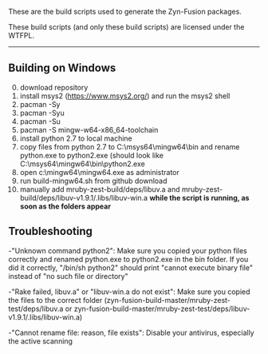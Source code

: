 These are the build scripts used to generate the Zyn-Fusion packages.

These build scripts (and only these build scripts) are licensed under the
WTFPL.

---

## Building on Windows 
0. download repository
1. install msys2 (https://www.msys2.org/) and run the msys2 shell
2. pacman -Sy
3. pacman -Syu
4. pacman -Su
5. pacman -S mingw-w64-x86_64-toolchain
6. install python 2.7 to local machine
7. copy files from python 2.7 to C:\msys64\mingw64\bin and rename python.exe to python2.exe (should look like C:\msys64\mingw64\bin\python2.exe
8. open c:\mingw64\mingw64.exe as administrator
9. run build-mingw64.sh from github download
10. manually add mruby-zest-build/deps/libuv.a and mruby-zest-build/deps/libuv-v1.9.1/.libs/libuv-win.a **while the script is running, as soon as the folders appear**

## Troubleshooting

-"Unknown command python2": Make sure you copied your python files correctly and renamed python.exe to python2.exe in the bin folder. If you did it correctly, "/bin/sh python2" should print "cannot execute binary file" instead of "no such file or directory"

-"Rake failed, libuv.a" or "libuv-win.a do not exist": Make sure you copied the files to the correct folder (zyn-fusion-build-master/mruby-zest-test/deps/libuv.a or zyn-fusion-build-master/mruby-zest-test/deps/libuv-v1.9.1/.libs/libuv-win.a)

-"Cannot rename file: reason, file exists": Disable your antivirus, especially the active scanning
